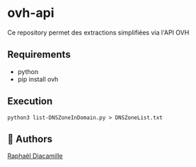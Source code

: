 ovh-api
==================

Ce repository permet des extractions simplifiées via l'API OVH


Requirements
------------

* python
* pip install ovh


Execution
------------
```
python3 list-DNSZoneInDomain.py > DNSZoneList.txt
```

## 🚀 Authors
[Raphaël Diacamille](https://github.com/rdia9)  
